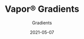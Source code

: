 ---
title: "Vapor® Gradients"
image_primary: "img/Arktura_Vapor_Gradients_Web_3-v2.jpg"
image_secondary: "img/Vapor-Gradients-Ceiling-RAW-v1-1600x1600.png"
description: "Gradients%u2019%20powder-coated%20aluminum%20torsion%20spring%20panels%20take%20the%20standard%20grid%20and%20easily%20transform%20it%20into%20unique%20patterns%20that%20achieve%20incredible%20movement%20across%20any%20space.%20One%20of%20the%20most%20versatile%20designs%20in%20the%20Vapor%AE%20line%2C%20Gradients%20allows%20you%20to%20create%20one-of-a-kind%20layouts%20that%20fade%20in%20and%20out%20as%20desired.%20If%20you%20want%20to%20also%20add%20acoustic%20comfort%2C%20add%20our%20Soft%20Sound%AE%20backer%2C%20or%20if%20you%20want%20the%20design%20backlit%2C%20add%20our%20integrated%20lighting%20option."
designer: "Arktura"
tags: 
  - "Acoustic"
  - "Ceiling Panels"
  - "Wall Panels"
  - "Lighting"
subtitle: "Gradients"
href: "https://arktura.com/product/vapor-gradients/"
category: "Acoustic"
manufacturer: "Arktura"
slug: "/manufacturers/arktura/acoustic/arktura-vapor-gradients"
date: "2021-05-07"
---